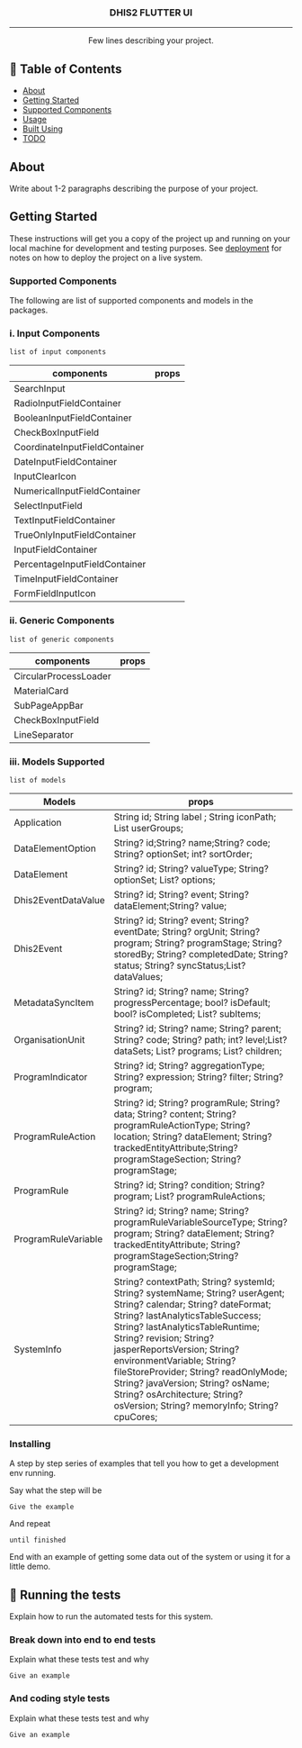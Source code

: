 
<h3 align="center">DHIS2 FLUTTER  UI </h3>



---

<p align="center"> Few lines describing your project.
    <br> 
</p>

## 📝 Table of Contents

- [About](#about)
- [Getting Started](#getting_started)
- [Supported Components](#deployment)
- [Usage](#usage)
- [Built Using](#built_using)
- [TODO](../TODO.md)

##  About <a name = "about"></a>

Write about 1-2 paragraphs describing the purpose of your project.

##  Getting Started <a name = "getting_started"></a>

These instructions will get you a copy of the project up and running on your local machine for development and testing purposes. See [deployment](#deployment) for notes on how to deploy the project on a live system.

### Supported Components

The following are list of supported components and models in the packages.
### i. Input Components

```
list of input components 

```
| components  |  props |
|---|---|
|  SearchInput |   |
|  RadioInputFieldContainer |   |
|  BooleanInputFieldContainer |   |
|  CheckBoxInputField |   |
|  CoordinateInputFieldContainer |   |
|  DateInputFieldContainer |   |
|  InputClearIcon |   |
|  NumericalInputFieldContainer |   |
|  SelectInputField |   |
|  TextInputFieldContainer |   |
|  TrueOnlyInputFieldContainer |   |
|  InputFieldContainer |   |
|  PercentageInputFieldContainer |   |
|  TimeInputFieldContainer |   |
|  FormFieldInputIcon |   |
### ii. Generic Components

```
list of generic components 

```
| components  |  props |
|---|---|
|  CircularProcessLoader |   |
|  MaterialCard |   |
|  SubPageAppBar |   |
|  CheckBoxInputField |   |
|  LineSeparator |   |
### iii. Models Supported

```
list of models  

```
| Models  |  props |
|---|---|
|  Application |    String id; String label ; String iconPath; List<String> userGroups;
  DataElementOption |  String? id;String? name;String? code; String? optionSet;  int? sortOrder;
|  DataElement | String? id;  String? valueType;  String? optionSet;  List<DataElementOption>? options;|
|  Dhis2EventDataValue |  String? id;  String? event; String? dataElement;String? value;  |
|  Dhis2Event |   String? id;  String? event;  String? eventDate;  String? orgUnit;  String? program;  String? programStage;  String? storedBy;  String? completedDate;  String? status;  String? syncStatus;List<Dhis2EventDataValue>? dataValues; |
 |  MetadataSyncItem |   String? id;  String? name; String? progressPercentage;  bool? isDefault; bool? isCompleted; List<MetadataSyncItem>? subItems;|
 |  OrganisationUnit |  String? id;  String? name;  String? parent;  String? code;  String? path;  int? level;List<String>? dataSets; List<String>? programs;  List<String>? children;|
 |  ProgramIndicator |   String? id; String? aggregationType;  String? expression;  String? filter;  String? program;|
|  ProgramRuleAction |  String? id;  String? programRule;  String? data;  String? content;  String? programRuleActionType;  String? location;  String? dataElement;  String? trackedEntityAttribute;String? programStageSection; String? programStage;|
|  ProgramRule |   String? id; String? condition; String? program;  List<ProgramRuleAction>? programRuleActions;  |
|  ProgramRuleVariable  |   String? id;   String? name;  String? programRuleVariableSourceType; String? program;  String? dataElement;  String? trackedEntityAttribute; String? programStageSection;String? programStage; |
| SystemInfo |   String? contextPath;  String? systemId;  String? systemName;  String? userAgent;  String? calendar;  String? dateFormat;  String? lastAnalyticsTableSuccess;  String? lastAnalyticsTableRuntime;  String? revision;  String? jasperReportsVersion;  String? environmentVariable;  String? fileStoreProvider;  String? readOnlyMode;  String? javaVersion;  String? osName;  String? osArchitecture;  String? osVersion; String? memoryInfo;  String? cpuCores; |



### Installing

A step by step series of examples that tell you how to get a development env running.

Say what the step will be

```
Give the example
```

And repeat

```
until finished
```

End with an example of getting some data out of the system or using it for a little demo.

## 🔧 Running the tests <a name = "tests"></a>

Explain how to run the automated tests for this system.

### Break down into end to end tests

Explain what these tests test and why

```
Give an example
```

### And coding style tests

Explain what these tests test and why

```
Give an example
```


